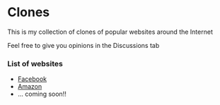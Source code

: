 # Clones
This is my collection of clones of popular websites around the Internet

Feel free to give you opinions in the Discussions tab

### List of websites
- [Facebook]()
- [Amazon]()
- ... coming soon!!
